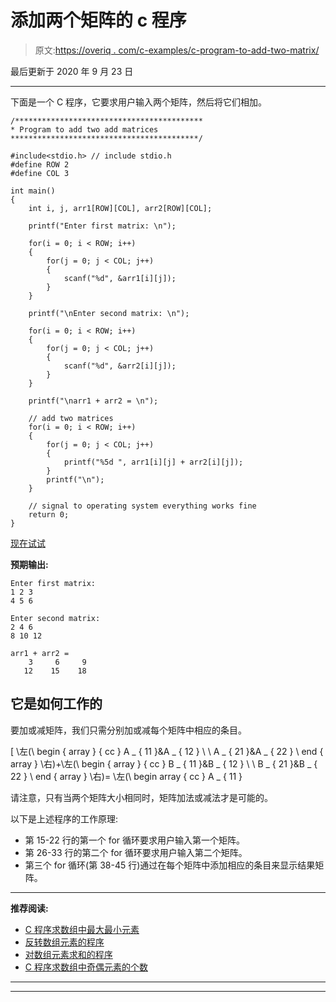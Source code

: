 # 添加两个矩阵的 c 程序

> 原文:[https://overiq . com/c-examples/c-program-to-add-two-matrix/](https://overiq.com/c-examples/c-program-to-add-two-matrices/)

最后更新于 2020 年 9 月 23 日

* * *

下面是一个 C 程序，它要求用户输入两个矩阵，然后将它们相加。

```
/******************************************
* Program to add two add matrices
******************************************/

#include<stdio.h> // include stdio.h
#define ROW 2
#define COL 3

int main()
{
    int i, j, arr1[ROW][COL], arr2[ROW][COL];

    printf("Enter first matrix: \n");

    for(i = 0; i < ROW; i++)
    {
        for(j = 0; j < COL; j++)
        {
            scanf("%d", &arr1[i][j]);
        }        
    }

    printf("\nEnter second matrix: \n");

    for(i = 0; i < ROW; i++)
    {
        for(j = 0; j < COL; j++)
        {         
            scanf("%d", &arr2[i][j]);
        }                
    }

    printf("\narr1 + arr2 = \n");

    // add two matrices
    for(i = 0; i < ROW; i++)
    {
        for(j = 0; j < COL; j++)
        {
            printf("%5d ", arr1[i][j] + arr2[i][j]);            
        }        
        printf("\n");
    }       

    // signal to operating system everything works fine
    return 0;
}

```

[现在试试](https://overiq.com/c-online-compiler/R10/)

**预期输出:**

```
Enter first matrix: 
1 2 3
4 5 6

Enter second matrix: 
2 4 6
8 10 12

arr1 + arr2 = 
    3     6     9 
   12    15    18

```

## 它是如何工作的

要加或减矩阵，我们只需分别加或减每个矩阵中相应的条目。

\[
\左(\ begin { array } { cc } A _ { 11 }&A _ { 12 } \ \ A _ { 21 }&A _ { 22 } \ end { array } \右)+\左(\ begin { array } { cc } B _ { 11 }&B _ { 12 } \ \ B _ { 21 }&B _ { 22 } \ end { array } \右)= \左(\ begin array { cc } A _ { 11 }

请注意，只有当两个矩阵大小相同时，矩阵加法或减法才是可能的。

以下是上述程序的工作原理:

*   第 15-22 行的第一个 for 循环要求用户输入第一个矩阵。
*   第 26-33 行的第二个 for 循环要求用户输入第二个矩阵。
*   第三个 for 循环(第 38-45 行)通过在每个矩阵中添加相应的条目来显示结果矩阵。

* * *

**推荐阅读:**

*   [C 程序求数组中最大最小元素](/c-examples/c-program-to-find-the-maximum-and-minimum-element-in-the-array/)
*   [反转数组元素的程序](/c-examples/c-program-to-reverse-the-elements-of-an-array/)
*   [对数组元素求和的程序](/c-examples/c-program-to-sum-the-elements-of-an-array/)
*   [C 程序求数组中奇偶元素的个数](/c-examples/c-program-to-find-the-count-of-even-and-odd-elements-in-the-array/)

* * *

* * *
